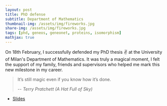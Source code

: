 ```yaml
---
layout: post
title: PhD defense
subtitle: Department of Mathematics
thumbnail-img: /assets/img/fireworks.jpg
share-img: /assets/img/fireworks.jpg
tags: [phd, geneos, geneonet, proteins, isomorphism]
mathjax: true
---
```


On 18th February, I successfully defended my PhD thesis &#9996; at the University of Milan's Department of Mathematics.
It was truly a magical moment, I felt the support of my family, friends and supervisors who helped me mark this new milestone in my career.

> It’s still magic even if you know how it’s done.
>
> -- <cite>Terry Pratchett (A Hat Full of Sky)</cite>

- [Slides]()
